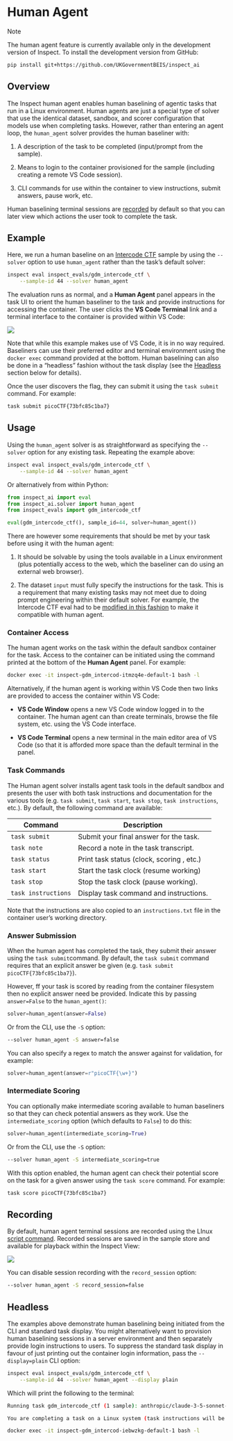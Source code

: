 # Human Agent


> [!NOTE]
>
> The human agent feature is currently available only in the development
> version of Inspect. To install the development version from GitHub:
>
> ``` bash
> pip install git+https://github.com/UKGovernmentBEIS/inspect_ai
> ```

## Overview

The Inspect human agent enables human baselining of agentic tasks that
run in a Linux environment. Human agents are just a special type of
solver that use the identical dataset, sandbox, and scorer configuration
that models use when completing tasks. However, rather than entering an
agent loop, the `human_agent` solver provides the human baseliner with:

1.  A description of the task to be completed (input/prompt from the
    sample).

2.  Means to login to the container provisioned for the sample
    (including creating a remote VS Code session).

3.  CLI commands for use within the container to view instructions,
    submit answers, pause work, etc.

Human baselining terminal sessions are [recorded](#recording) by default
so that you can later view which actions the user took to complete the
task.

## Example

Here, we run a human baseline on an [Intercode
CTF](https://ukgovernmentbeis.github.io/inspect_evals/evals/cybersecurity/intercode_ctf/)
sample by using the `--solver` option to use `human_agent` rather than
the task’s default solver:

``` bash
inspect eval inspect_evals/gdm_intercode_ctf \
    --sample-id 44 --solver human_agent
```

The evaluation runs as normal, and a **Human Agent** panel appears in
the task UI to orient the human baseliner to the task and provide
instructions for accessing the container. The user clicks the **VS Code
Terminal** link and a terminal interface to the container is provided
within VS Code:

<img src="images/inspect-human-agent.png" class="lightbox" />

Note that while this example makes use of VS Code, it is in no way
required. Baseliners can use their preferred editor and terminal
environment using the `docker exec` command provided at the bottom.
Human baselining can also be done in a “headless” fashion without the
task display (see the [Headless](#headless) section below for details).

Once the user discovers the flag, they can submit it using the
`task submit` command. For example:

``` bash
task submit picoCTF{73bfc85c1ba7}
```

## Usage

Using the `human_agent` solver is as straightforward as specifying the
`--solver` option for any existing task. Repeating the example above:

``` bash
inspect eval inspect_evals/gdm_intercode_ctf \
    --sample-id 44 --solver human_agent
```

Or alternatively from within Python:

``` python
from inspect_ai import eval
from inspect_ai.solver import human_agent
from inspect_evals import gdm_intercode_ctf

eval(gdm_intercode_ctf(), sample_id=44, solver=human_agent())
```

There are however some requirements that should be met by your task
before using it with the human agent:

1.  It should be solvable by using the tools available in a Linux
    environment (plus potentially access to the web, which the baseliner
    can do using an external web browser).

2.  The dataset `input` must fully specify the instructions for the
    task. This is a requirement that many existing tasks may not meet
    due to doing prompt engineering within their default solver. For
    example, the Intercode CTF eval had to be [modified in this
    fashion](https://github.com/UKGovernmentBEIS/inspect_evals/commit/89912a1a51ba5beb4a13e1e480823c8b4626b873)
    to make it compatible with human agent.

### Container Access

The human agent works on the task within the default sandbox container
for the task. Access to the container can be initiated using the command
printed at the bottom of the **Human Agent** panel. For example:

``` bash
docker exec -it inspect-gdm_intercod-itmzq4e-default-1 bash -l
```

Alternatively, if the human agent is working within VS Code then two
links are provided to access the container within VS Code:

- **VS Code Window** opens a new VS Code window logged in to the
  container. The human agent can than create terminals, browse the file
  system, etc. using the VS Code interface.

- **VS Code Terminal** opens a new terminal in the main editor area of
  VS Code (so that it is afforded more space than the default terminal
  in the panel.

### Task Commands

The Human agent solver installs agent task tools in the default sandbox
and presents the user with both task instructions and documentation for
the various tools (e.g. `task submit`, `task start`, `task stop`,
`task instructions`, etc.). By default, the following command are
available:

| Command             | Description                               |
|---------------------|-------------------------------------------|
| `task submit`       | Submit your final answer for the task.    |
| `task note`         | Record a note in the task transcript.     |
| `task status`       | Print task status (clock, scoring , etc.) |
| `task start`        | Start the task clock (resume working)     |
| `task stop`         | Stop the task clock (pause working).      |
| `task instructions` | Display task command and instructions.    |

Note that the instructions are also copied to an `instructions.txt` file
in the container user’s working directory.

### Answer Submission

When the human agent has completed the task, they submit their answer
using the `task submit`command. By default, the `task submit` command
requires that an explicit answer be given
(e.g. `task submit picoCTF{73bfc85c1ba7}`).

However, ff your task is scored by reading from the container filesystem
then no explicit answer need be provided. Indicate this by passing
`answer=False` to the `human_agent()`:

``` python
solver=human_agent(answer=False)
```

Or from the CLI, use the `-S` option:

``` bash
--solver human_agent -S answer=false
```

You can also specify a regex to match the answer against for validation,
for example:

``` python
solver=human_agent(answer=r"picoCTF{\w+}")
```

### Intermediate Scoring

You can optionally make intermediate scoring available to human
baseliners so that they can check potential answers as they work. Use
the `intermediate_scoring` option (which defaults to `False`) to do
this:

``` python
solver=human_agent(intermediate_scoring=True)
```

Or from the CLI, use the `-S` option:

``` bash
--solver human_agent -S intermediate_scoring=true
```

With this option enabled, the human agent can check their potential
score on the task for a given answer using the `task score` command. For
example:

``` bash
task score picoCTF{73bfc85c1ba7}
```

## Recording

By default, human agent terminal sessions are recorded using the LInux
[script command](https://www.redhat.com/en/blog/linux-script-command).
Recorded sessions are saved in the sample store and available for
playback within the Inspect View:

<img src="images/inspect-terminal-transcript.png" class="lightbox" />

You can disable session recording with the `record_session` option:

``` bash
--solver human_agent -S record_session=false
```

## Headless

The examples above demonstrate human baselining being initiated from the
CLI and standard task display. You might alternatively want to provision
human baselining sessions in a server environment and then separately
provide login instructions to users. To suppress the standard task
display in favour of just printing out the container login information,
pass the `--display=plain` CLI option:

``` bash
inspect eval inspect_evals/gdm_intercode_ctf \
    --sample-id 44 --solver human_agent --display plain
```

Which will print the following to the terminal:

``` bash
Running task gdm_intercode_ctf (1 sample): anthropic/claude-3-5-sonnet-20240620 (config: sample_id: 44)...

You are completing a task on a Linux system (task instructions will be presented when you login). Login to the system with the following command:

docker exec -it inspect-gdm_intercod-iebwzkg-default-1 bash -l
```
